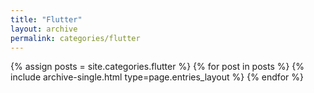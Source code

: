 ```yaml
---
title: "Flutter"
layout: archive
permalink: categories/flutter
---
```


{% assign posts = site.categories.flutter %}
{% for post in posts %} {% include archive-single.html type=page.entries_layout %} {% endfor %}